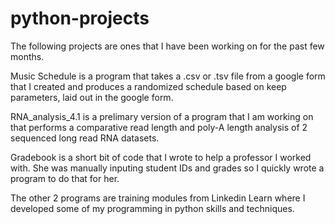 # python-projects

The following projects are ones that I have been working on for the past few months.

Music Schedule is a program that takes a .csv or .tsv file from a google form that I created and produces a randomized schedule based on keep parameters, laid out
in the google form.

RNA_analysis_4.1 is a prelimary version of a program that I am working on that performs a comparative read length and poly-A length analysis of 2 sequenced long read RNA datasets.

Gradebook is a short bit of code that I wrote to help a professor I worked with. She was manually inputing student IDs and grades so I quickly wrote a program to do that
for her.

The other 2 programs are training modules from Linkedin Learn where I developed some of my programming in python skills and techniques.
